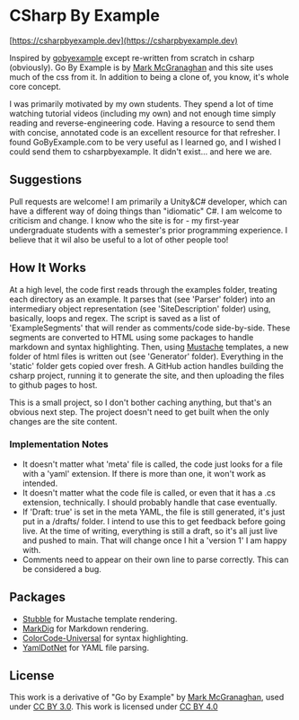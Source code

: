 # CSharp By Example
[https://csharpbyexample.dev](https://csharpbyexample.dev)

Inspired by [gobyexample](https://gobyexample.com/) except re-written from scratch in csharp (obviously). Go By Example is by [Mark McGranaghan](https://github.com/mmcgrana/gobyexample) and this site uses much of the css from it. In addition to being a clone of, you know, it's whole core concept.

I was primarily motivated by my own students. They spend a lot of time watching tutorial videos (including my own) and not enough time simply reading and reverse-engineering code. Having a resource to send them with concise, annotated code is an excellent resource for that refresher. I found GoByExample.com to be very useful as I learned go, and I wished I could send them to csharpbyexample. It didn't exist... and here we are.

## Suggestions
Pull requests are welcome! I am primarily a Unity&C# developer, which can have a different way of doing things than "idiomatic" C#. I am welcome to criticism and change. I know who the site is for - my first-year undergraduate students with a semester's prior programming experience. I believe that it wil also be useful to a lot of other people too!

## How It Works
At a high level, the code first reads through the examples folder, treating each directory as an example. It parses that (see 'Parser' folder) into an intermediary object representation (see 'SiteDescription' folder) using, basically, loops and regex. The script is saved as a list of 'ExampleSegments' that will render as comments/code side-by-side. These segments are converted to HTML using some packages to handle markdown and syntax highlighting. Then, using [Mustache](https://mustache.github.io/) templates, a new folder of html files is written out (see 'Generator' folder). Everything in the 'static' folder gets copied over fresh. A GitHub action handles building the csharp project, running it to generate the site, and then uploading the files to github pages to host.

This is a small project, so I don't bother caching anything, but that's an obvious next step. The project doesn't need to get built when the only changes are the site content.

### Implementation Notes
- It doesn't matter what 'meta' file is called, the code just looks for a file with a 'yaml' extension. If there is more than one, it won't work as intended.
- It doesn't matter what the code file is called, or even that it has a .cs extension, technically. I should probably handle that case eventually.
- If 'Draft: true' is set in the meta YAML, the file is still generated, it's just put in a /drafts/ folder. I intend to use this to get feedback before going live. At the time of writing, everything is still a draft, so it's all just live and pushed to main. That will change once I hit a 'version 1' I am happy with.
- Comments need to appear on their own line to parse correctly. This can be considered a bug.

## Packages
- [Stubble](https://github.com/stubbleorg/stubble) for Mustache template rendering.
- [MarkDig](https://github.com/xoofx/markdig) for Markdown rendering.
- [ColorCode-Universal](https://github.com/CommunityToolkit/ColorCode-Universal) for syntax highlighting.
- [YamlDotNet](https://github.com/aaubry/YamlDotNet/wiki) for YAML file parsing.

## License
This work is a derivative of "Go by Example" by [Mark McGranaghan](https://markmcgranaghan.com/), used under [CC BY 3.0](https://creativecommons.org/licenses/by/3.0/).
This work is licensed under [CC BY 4.0](https://creativecommons.org/licenses/by/4.0/)
